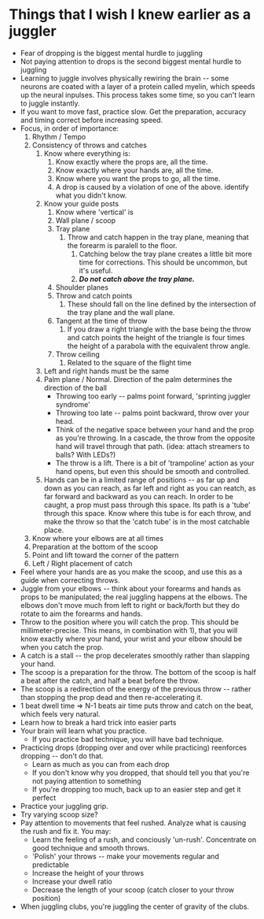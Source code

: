 # Things that I wish I knew earlier as a juggler

* Fear of dropping is the biggest mental hurdle to juggling
* Not paying attention to drops is the second biggest mental hurdle to juggling
* Learning to juggle involves physically rewiring the brain -- some neurons are coated with a layer of a protein called myelin, which speeds up the neural inpulses. This process takes some time, so you can't learn to juggle instantly.
* If you want to move fast, practice slow. Get the preparation, accuracy and timing correct before increasing speed.
* Focus, in order of importance:
    1. Rhythm / Tempo
    1. Consistency of throws and catches
        1. Know where everything is:
            1. Know exactly where the props are, all the time.
            1. Know exactly where your hands are, all the time.
            1. Know where you want the props to go, all the time.
            1. A drop is caused by a violation of one of the above. identify what you didn't know.
        1. Know your guide posts
            1. Know where 'vertical' is
            1. Wall plane / scoop
            1. Tray plane
                1. Throw and catch happen in the tray plane, meaning that the forearm is paralell to the floor.
                    1. Catching below the tray plane creates a little bit more time for corrections. This should be uncommon, but it's useful.
                    1. ***Do not catch above the tray plane.***
            1. Shoulder planes
            1. Throw and catch points
                1. These should fall on the line defined by the intersection of the tray plane and the wall plane.
            1. Tangent at the time of throw
                1. If you draw a right triangle with the base being the throw and catch points the height of the triangle is four times the height of a parabola with the equivalent throw angle.
            1. Throw ceiling
                1. Related to the square of the flight time
        1. Left and right hands must be the same
        1. Palm plane / Normal. Direction of the palm determines the direction of the ball
            * Throwing too early -- palms point forward, 'sprinting juggler syndrome'
            * Throwing too late -- palms point backward, throw over your head.
            * Think of the negative space between your hand and the prop as you're throwing.  In a cascade, the throw from the opposite hand will travel through that path. (idea: attach streamers to balls? With LEDs?)
            * The throw is a lift. There is a bit of 'trampoline' action as your hand opens, but even this should be smooth and controlled.
        1. Hands can be in a limited range of positions -- as far up and down as you can reach, as far left and right as you can reatch, as far forward and backward as you can reach. In order to be caught, a prop must pass through this space. Its path is a 'tube' through this space. Know where this tube is for each throw, and make the throw so that the 'catch tube' is in the most catchable place.
    1. Know where your elbows are at all times
    1. Preparation at the bottom of the scoop
    1. Point and lift toward the corner of the pattern
    1. Left / Right placement of catch
* Feel where your hands are as you make the scoop, and use this as a guide when
correcting throws.
* Juggle from your elbows -- think about your forearms and hands as props
  to be manipulated; the real juggling happens at the elbows. The elbows
  don't move much from left to right or back/forth but they do rotate to
  aim the forearms and hands.
* Throw to the position where you will catch the prop. This should be millimeter-precise. This means, in combination with 1), that you will know exactly where your hand, your wrist and your elbow should be when you catch the prop.
* A catch is a stall -- the prop decelerates smoothly rather than slapping your hand.
* The scoop is a preparation for the throw. The bottom of the scoop is half a beat after the catch, and half a beat before the throw.
* The scoop is a redirection of the energy of the previous throw -- rather than stopping the prop dead and then re-accelerating it. 
* 1 beat dwell time => N-1 beats air time puts throw and catch on the beat, which feels very natural.
* Learn how to break a hard trick into easier parts
* Your brain will learn what you practice.
    * If you practice bad technique, you will have bad technique.
* Practicing drops (dropping over and over while practicing) reenforces dropping -- don't do that.
    * Learn as much as you can from each drop
    * If you don't know why you dropped, that should tell you that you're not paying attention to something
    * If you're dropping too much, back up to an easier step and get it perfect
* Practice your juggling grip.
* Try varying scoop size?
* Pay attention to movements that feel rushed. Analyze what is causing the rush and fix it. You may:
    * Learn the feeling of a rush, and conciously 'un-rush'. Concentrate on good technique and smooth throws.
    * 'Polish' your throws -- make your movements regular and predictable
    * Increase the height of your throws
    * Increase your dwell ratio
    * Decrease the length of your scoop (catch closer to your throw position)
* When juggling clubs, you're juggling the center of gravity of the clubs.
